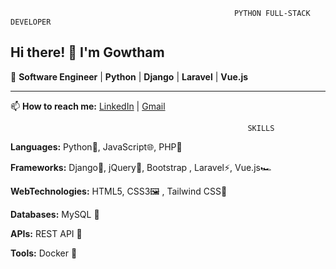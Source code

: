                                                       PYTHON FULL-STACK DEVELOPER
## Hi there! 👋 I'm Gowtham  

🚀 **Software Engineer** | **Python** | **Django** | **Laravel** | **Vue.js**

---

📫 **How to reach me:** [LinkedIn](https://www.linkedin.com/in/gowthamguna) | [Gmail](gowthamguna46@gmail.com)



                                                         SKILLS

**Languages:** Python🐍, JavaScript🌐, PHP🐘

**Frameworks:** Django🚀, jQuery📜, Bootstrap , Laravel⚡, Vue.js🏎

**WebTechnologies:** HTML5, CSS3🖼 , Tailwind CSS🎨

**Databases:** MySQL 💾

**APIs:** REST API 🔗

**Tools:** Docker 🐳

